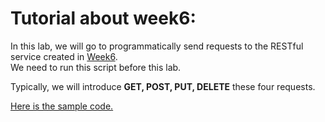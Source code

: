 # Tutorial about week6:

In this lab, we will go to programmatically send requests to the RESTful service created in [Week6](https://github.com/szhbest/COMP9321/blob/master/Week6%20Flask_continue/demo.py).<br>
We need to run this script before this lab.<br>

Typically, we will introduce **GET, POST, PUT, DELETE** these four requests.<br>

[Here is the sample code.]()
